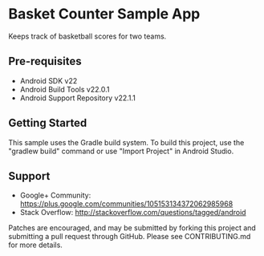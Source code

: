 
Basket Counter Sample App
===================================

Keeps track of basketball scores for two teams.

Pre-requisites
--------------

- Android SDK v22
- Android Build Tools v22.0.1
- Android Support Repository v22.1.1

Getting Started
---------------

This sample uses the Gradle build system. To build this project, use the
"gradlew build" command or use "Import Project" in Android Studio.

Support
-------

- Google+ Community: https://plus.google.com/communities/105153134372062985968
- Stack Overflow: http://stackoverflow.com/questions/tagged/android

Patches are encouraged, and may be submitted by forking this project and
submitting a pull request through GitHub. Please see CONTRIBUTING.md for more details.

